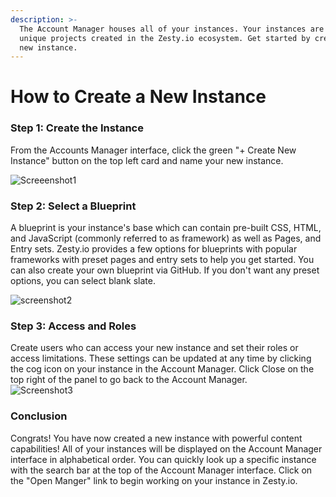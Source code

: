 ```yaml
---
description: >-
  The Account Manager houses all of your instances. Your instances are your
  unique projects created in the Zesty.io ecosystem. Get started by creating a
  new instance.
---
```


# How to Create a New Instance

### Step 1: Create the Instance

From the Accounts Manager interface, click the green "+ Create New Instance" button on the top left card and name your new instance.

![Screeenshot1](https://yl440w.media.zestyio.com/instance2.jpg)

### Step 2: Select a Blueprint

A blueprint is your instance's base which can contain pre-built CSS, HTML, and JavaScript \(commonly referred to as framework\) as well as Pages, and Entry sets. Zesty.io provides a few options for blueprints with popular frameworks with preset pages and entry sets to help you get started. You can also create your own blueprint via GitHub. If you don't want any preset options, you can select blank slate.

![screenshot2](https://yl440w.media.zestyio.com/Screen-Shot-2018-05-01-at-4.37.49-PM.png)

### Step 3: Access and Roles

Create users who can access your new instance and set their roles or access limitations. These settings can be updated at any time by clicking the cog icon on your instance in the Account Manager. Click Close on the top right of the panel to go back to the Account Manager.  
![Screenshot3](https://yl440w.media.zestyio.com/roles.jpg)

### Conclusion

Congrats! You have now created a new instance with powerful content capabilities! All of your instances will be displayed on the Account Manager interface in alphabetical order. You can quickly look up a specific instance with the search bar at the top of the Account Manager interface. Click on the "Open Manger" link to begin working on your instance in Zesty.io.

